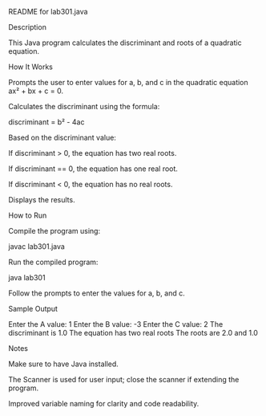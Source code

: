 README for lab301.java

Description

This Java program calculates the discriminant and roots of a quadratic equation.

How It Works

Prompts the user to enter values for a, b, and c in the quadratic equation ax² + bx + c = 0.

Calculates the discriminant using the formula:

discriminant = b² - 4ac

Based on the discriminant value:

If discriminant > 0, the equation has two real roots.

If discriminant == 0, the equation has one real root.

If discriminant < 0, the equation has no real roots.

Displays the results.

How to Run

Compile the program using:

javac lab301.java

Run the compiled program:

java lab301

Follow the prompts to enter the values for a, b, and c.

Sample Output

Enter the A value: 1
Enter the B value: -3
Enter the C value: 2
The discriminant is 1.0 The equation has two real roots The roots are 2.0 and 1.0

Notes

Make sure to have Java installed.

The Scanner is used for user input; close the scanner if extending the program.

Improved variable naming for clarity and code readability.
